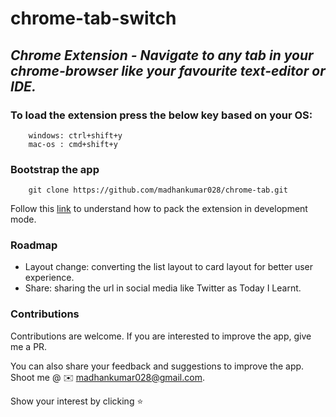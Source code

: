 # chrome-tab-switch

## *Chrome Extension - Navigate to any tab in your chrome-browser like your favourite text-editor or IDE.*

### To load the extension press the below key based on your OS:
```
    windows: ctrl+shift+y
    mac-os : cmd+shift+y
```
### Bootstrap the app
```
    git clone https://github.com/madhankumar028/chrome-tab.git
```

Follow this [link](https://developer.chrome.com/extensions/getstarted) to understand how to pack the extension in development mode.

### Roadmap
* Layout change: converting the list layout to card layout for better user experience.
* Share: sharing the url in social media like Twitter as Today I Learnt.

### Contributions
Contributions are welcome. If you are interested to improve the app, give me a PR.

You can also share your feedback and suggestions to improve the app. Shoot me @ ✉️ madhankumar028@gmail.com.

Show your interest by clicking ⭐️

